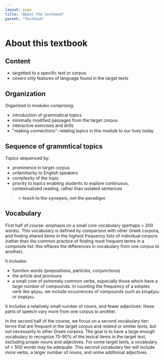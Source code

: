 ```yaml
---
layout: page
title: "About the textbook"
parent: "Textbook"
---
```


# About this textbook

## Content

- targetted to a specific text or corpus
- covers only features of language found in the target texts


## Organization

Organized in modules comprising:

- introduction of grammatical topics
- minimally modified passages from the target corpus
- interactive exercises and drills
- "making connections": relating topics in this module to our lives today

## Sequence of grammtical topics

Topics sequenced by: 

- prominence in target corpus
- unfamiliarity to English speakers
- complexity of the topic 
- priority to topics enabling students to explore continuous, contextualized reading, rather than isolated sentences

> -> **teach to the synopsis, not the paradigm**

## Vocabulary

First half of course: emphasis on a small core vocabulary (perhaps < 200 words).  This vocabulary is defined by comparison with other Greek corpora, and finding shared items in the highest frequency lists of individual corpora (rather than the common practice of finding most frequent terms in a *composite* list:  this effaces the differences in vocabulary from one corpus to another).

It includes:

- function words (prepositions, particles, conjunctions)
- the article and pronouns
- a small core of extremely common verbs, especially those which have a large number of compounds.  In counting the frequency of a simplex verb like φέρω, we include occurrences of compounds such as ἐπιφέρω or ἐκφέρω.

It includes a relatively small number of nouns, and fewer adjectives:  these parts of speech vary more from one corpus to another.


In the second half of the course, we focus on a second vocabulary tier:  terms that are frequent in the target corpus and related or similar texts, but not necessarily in other Greek corpora.  The goal is to have a large enough vocabulary to recognize 75-90% of the lexical items in the target text, excluding proper nouns and adjectives.  For some target texts, a vocabulary of < 500 words may be adequate.  This second vocabulary tier will include more verbs, a larger number of nouns, and some additional adjectives.





